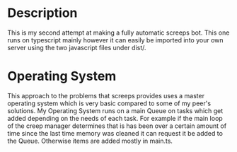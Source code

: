 # Description
This is my second attempt at making a fully automatic screeps bot. This one runs
on typescript mainly however it can easily be imported into your own server
using the two javascript files under dist/.

# Operating System
This approach to the problems that screeps provides uses a master operating
system which is very basic compared to some of my peer's solutions. My Operating
System runs on a main Queue on tasks which get added depending on the needs of 
each task. For example if the main loop of the creep manager determines that is
has been over a certain amount of time since the last time memory was cleaned it
can request it be added to the Queue. Otherwise items are added mostly in
main.ts.
